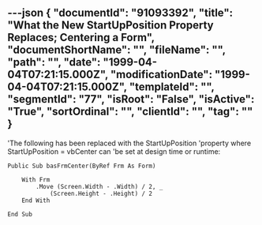 ---json
{
  "documentId": "91093392",
  "title": "What the New StartUpPosition Property Replaces; Centering a Form",
  "documentShortName": "",
  "fileName": "",
  "path": "",
  "date": "1999-04-04T07:21:15.000Z",
  "modificationDate": "1999-04-04T07:21:15.000Z",
  "templateId": "",
  "segmentId": "77",
  "isRoot": "False",
  "isActive": "True",
  "sortOrdinal": "",
  "clientId": "",
  "tag": ""
}
---

'The following has been replaced with the StartUpPosition
'property where StartUpPosition = vbCenter can
'be set at design time or runtime:

    Public Sub basFrmCenter(ByRef Frm As Form)

        With Frm
            .Move (Screen.Width - .Width) / 2, _
                (Screen.Height - .Height) / 2
        End With

    End Sub
